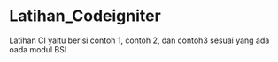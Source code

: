 # Latihan_Codeigniter
Latihan CI yaitu berisi contoh 1, contoh 2,  dan contoh3 sesuai yang ada oada modul BSI
